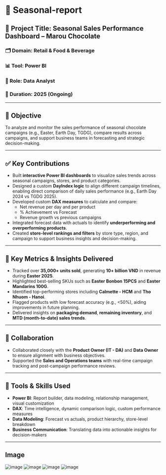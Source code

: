 # 🌟 Seasonal-report  

## 🎯 Project Title: Seasonal Sales Performance Dashboard – Marou Chocolate

### 🗂 Domain: Retail & Food & Beverage  
### 📊 Tool: Power BI  
### 🧩 Role: Data Analyst  
### 📅 Duration: 2025 (Ongoing)  

---

## 🎯 Objective  
To analyze and monitor the sales performance of seasonal chocolate campaigns (e.g., Easter, Earth Day, TGDG), compare results across campaigns, and support business teams in forecasting and strategic decision-making.

---

## ✅ Key Contributions
- Built **interactive Power BI dashboards** to visualize sales trends across seasonal campaigns, stores, and product categories.
- Designed a custom **DayIndex logic** to align different campaign timelines, enabling direct comparison of daily sales performance (e.g., Earth Day 2024 vs TGDG 2025).
- Developed custom **DAX measures** to calculate and compare:
  - Net revenue per day and per product
  - % Achievement vs Forecast
  - Revenue growth vs previous campaigns
- Integrated forecast data with actuals to identify **underperforming and overperforming products**.
- Created **store-level rankings and filters** by store type, region, and campaign to support business insights and decision-making.

---

## 📌 Key Metrics & Insights Delivered
- Tracked over **35,000+ units sold**, generating **10+ billion VND** in revenue during **Easter 2025**.
- Highlighted best-selling SKUs such as **Easter Bonbon 15PCS** and **Easter Mandarins 100G**.
- Identified top-performing stores including **Calmette - HCM** and **Tho Nhuom - Hanoi**.
- Flagged products with low forecast accuracy (e.g., <50%), aiding improvements in future planning.
- Delivered insights on **packaging demand**, **remaining inventory**, and **MTD (month-to-date) sales trends**.

---

## 👥 Collaboration
- Collaborated closely with the **Product Owner (IT - DA)** and **Data Owner** to ensure alignment with business objectives.
- Supported the **Sales and Operations teams** with real-time campaign tracking and post-campaign performance reviews.

---

## 🔧 Tools & Skills Used
- **Power BI**: Report builder, data modeling, relationship management, visual customization  
- **DAX**: Time intelligence, dynamic comparison logic, custom performance measures  
- **Data Modeling**: Forecast vs actuals, product hierarchy, store-level breakdown  
- **Business Communication**: Translating data into actionable insights for decision-makers

---
## Image
![image](https://github.com/user-attachments/assets/d89cb31e-d3b1-4241-ad47-8b91c025adcc)
![image](https://github.com/user-attachments/assets/245f98e2-2ae1-4bae-93f5-0a90f21e0daf)
![image](https://github.com/user-attachments/assets/4b1bc41a-5da2-4eb0-82b5-51265df7ad82)
![image](https://github.com/user-attachments/assets/85837c95-09cc-4e5a-b8f6-5c3ba6875b53)





